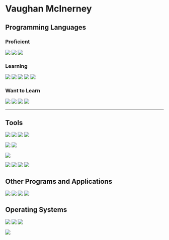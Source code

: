 # Vaughan McInerney

## Programming Languages
### Proficient
![](https://img.shields.io/badge/HTML-red?logo=HTML5&logoColor=white)
![](https://img.shields.io/badge/CSS-blue?logo=CSS3&logoColor=white)
![](https://img.shields.io/badge/Python-black?logo=python)

### Learning
![](https://img.shields.io/badge/Java-black?logo=Java&logoColor=orange)
![](https://img.shields.io/badge/C++-069?logo=C%2B%2B&logoColor=white)
![](https://img.shields.io/badge/JavaScript-black?logo=Javascript&logoColor=yellow)
![](https://img.shields.io/badge/Node.js-darkgreen?logo=node.js&logoColor=white)
![](https://img.shields.io/badge/PHP-black?logo=php&logoColor=)

### Want to Learn
![](https://img.shields.io/badge/React-blue?logo=react&logoColor=white)
![](https://img.shields.io/badge/C%23-purple?logo=c-sharp&logoColor=white)
![](https://img.shields.io/badge/Go-blue?logo=go&logoColor=white)
![](https://img.shields.io/badge/Ruby-c00?logo=ruby&logoColor=white)

---

## Tools
![](https://img.shields.io/badge/Git-red?logo=git&logoColor=white)
![](https://img.shields.io/badge/GitHub-black?logo=github&logoColor=white)
![](https://img.shields.io/badge/Electron-teal?logo=electron&logoColor=white)
![](https://img.shields.io/badge/Google%20Apps%20Script-black?logo=google&logoColor=blue)

![](https://img.shields.io/badge/Visual%20Studio%20Code-black?logo=visual-studio-code&logoColor=blue)
![](https://img.shields.io/badge/Visual%20Studio-808?logo=visual-studio&logoColor=white)

![](https://img.shields.io/badge/Google%20Cloud%20Platform-blue?logo=google-cloud&logoColor=white)

![](https://img.shields.io/badge/Blender-orange?logo=blender&logoColor=white)
![](https://img.shields.io/badge/GIMP-5C5543?logo=gimp&logoColor=white)
![](https://img.shields.io/badge/Inkscape-black?logo=inkscape&logoColor=white)
![](https://img.shields.io/badge/Audacity-00c?logo=audacity&logoColor=white)

## Other Programs and Applications

![](https://img.shields.io/badge/Brave-black?logo=brave&logoColor=orange)
![](https://img.shields.io/badge/Firefox-FF7139?logo=firefox&logoColor=white)
![](https://img.shields.io/badge/ProtonMail-9999ff?logo=protonmail&logoColor=white)
![](https://img.shields.io/badge/Signal-18E?logo=signal&logoColor=white)

## Operating Systems
![](https://img.shields.io/badge/Windows%2010-black?logo=windows&logoColor=blue)
![](https://img.shields.io/badge/Linux%20Mint-black?logo=linux-mint)
![](https://img.shields.io/badge/Android-black?logo=android&logoColor=)

![](https://img.shields.io/badge/Raspberry%20Pi-C51A4A?logo=raspberry-pi&logoColor=white)
